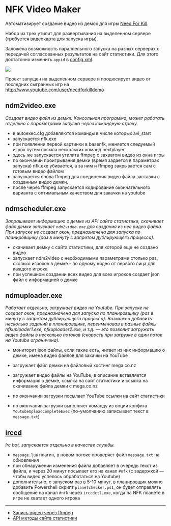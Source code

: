 NFK Video Maker
=============

Автоматизирует создание видео из демок для игры [Need For Kill](http://needforkill.ru). 

Набор из трех утилит для развертывания на выделенном сервере (требуется видеокарта для запуска игры). 

Заложена возможность параллельного запуска на разных серверах с передачей согласованных результатов на сайт статистики. Для этого достаточно изменить `appid` в [config.xml](https://github.com/HarpyWar/nfk-demomaker/blob/master/Helper/config.xml).


![](http://i.imgur.com/MZYuFaM.png)

Проект запущен на выделенном сервере и продюсирует видео от последних сыгранных игр на http://www.youtube.com/user/needforkilldemo

ndm2video.exe
--
*Создает видео файл из демки. Консольная программа, может работать отдельно с параметрами запуска через командную строку.*
- в autoexec.cfg добавляются команды в числе которых avi_start
- запускается nfk.exe
- при появлении первой картинки в basenfk, меняется следуемый игрок путем посыла нескольких команд nextplayer
- здесь же запускается утилита ffmpeg с захватом видео из окна игры
- по окончании проигрывания демки (время задается в параметрах запуска) nfk.exe убивается, а за ним и ffmpeg закрывается сам с готовым видео файлом
- запускается снова ffmpeg для соединения видео файла заставки с созданным видео демки.
- после через ffmpeg запускается кодирование окончательного варианта с оптимальным качеством для закачки на youtube

ndmscheduler.exe
--
*Запрашивает информацию о демке из API сайта статистики, скачивает файл демки запускает `ndm2video.exe` для создания из нее видео файла. При запуске не создает окон, предназначена для запуска по планировщику (раз в минуту с запретом дублирующего процесса).*
- скачивает демку с сайта статистики, для которой еще не создано видео
- запускает ndm2video с необходимыми параметрами столько раз, сколько игроков в демке - по одному видео от первого лица для каждого игрока 
- при успешном создании всех видео для всех игроков создает json файл с информацией о демке

ndmuploader.exe
--
*Работает отдельно, загружает видео на Youtube. При запуске не создает окон, предназначена для запуска по планировщику (раз в минуту с запретом дублирующего процесса). Возможно добавить несколько заданий в планировщике, переименовав в разные файлы nfkuploader1.exe, nfkuploader2.exe, и т.д.  &mdash; это позволит загружать видео файлы в несколько потоков (скорость при загрузке в один поток на Youtube ограничена).*
- мониторит json файлы, если такие есть, читает из них информацию о демке, имена видео файлов для закачки на YouTube
- загружает файл демки на файловый хостинг mega.co.nz
- загружает видео файлы на YouTube, в описание вставляется информация о демке, ссылка на сайт статистики и ссылка на скачивание файла демки с mega.co.nz 

- по окончании загрузки посылает YouTube ссылки на сайт статистики
- по окончании загрузки выполняет команду из опции конфига `YoutubeUploadCompleteExec` (по-умолчанию записывает текст в `message.txt`)

[irccd](https://redmine.malikania.fr/projects/irccd)
--
*Irc bot, запускается отдельно в качестве службы.*
- `message.lua` плагин, в новом потоке проверяет файл `message.txt` на обновления
- при обнаружении изменения файла добавляет в очередь текст из файла, и через 20 минут посылает его на канал `#nfk` (с задержкой &mdash; чтобы видео успелось обработаться на Youtube)
- дополнительно, с запуском раз в 5-10 минут, в планировщик можно добавить Powershell скрипт `planetchecker.ps1`, он будет отправлять сообщение на канал `#nfk` через `irccdctl.exe`, когда на NFK планете в игре не хватает одного игрока

-------
* [Запись видео через ffmpeg](https://github.com/HarpyWar/nfk-videomaker/wiki/Capture-video-ffmpeg)
* [API методы сайта статистики](https://github.com/HarpyWar/nfk-videomaker/wiki/NFK-API-methods)
